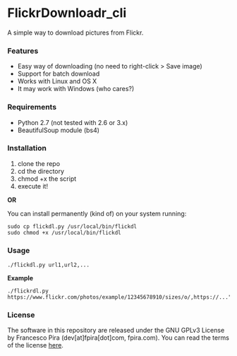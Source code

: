 # FlickrDownloadr_cli

A simple way to download pictures from Flickr.

### Features

- Easy way of downloading (no need to right-click > Save image)
- Support for batch download
- Works with Linux and OS X
- It may work with Windows (who cares?)

### Requirements

- Python 2.7 (not tested with 2.6 or 3.x)
- BeautifulSoup module (bs4)

### Installation

1. clone the repo
2. cd the directory
3. chmod +x the script
4. execute it!

**OR**

You can install permanently (kind of) on your system running:

```
sudo cp flickdl.py /usr/local/bin/flickdl
sudo chmod +x /usr/local/bin/flickdl
```

### Usage

```
./flickdl.py url1,url2,...
```

**Example**

```
./flickrdl.py https://www.flickr.com/photos/example/12345678910/sizes/o/,https://..."
```

### License

The software in this repository are released under the GNU GPLv3 License by Francesco Pira (dev[at]fpira[dot]com, fpira.com). You can read the terms of the license [here](http://www.gnu.org/licenses/gpl-3.0.html).
